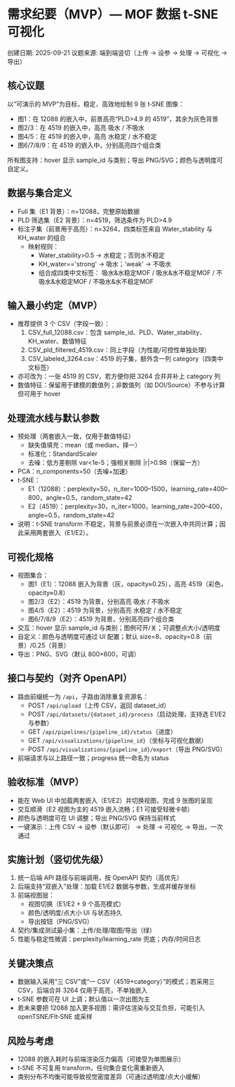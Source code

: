 # 需求纪要（MVP）— MOF 数据 t‑SNE 可视化

创建日期: 2025-09-21
议题来源: 端到端竖切（上传 → 设参 → 处理 → 可视化 → 导出）

## 核心议题
以“可演示的 MVP”为目标，稳定、高效地绘制 9 张 t‑SNE 图像：
- 图1：在 12088 的嵌入中，前景高亮“PLD>4.9 的 4519”，其余为灰色背景
- 图2/3：在 4519 的嵌入中，高亮 吸水 / 不吸水
- 图4/5：在 4519 的嵌入中，高亮 水稳定 / 水不稳定
- 图6/7/8/9：在 4519 的嵌入中，分别高亮四个组合类

所有图支持：hover 显示 sample_id 与类别；导出 PNG/SVG；颜色与透明度可自定义。

## 数据与集合定义
- Full 集（E1 背景）：n=12088，完整原始数据
- PLD 筛选集（E2 背景）：n=4519，筛选条件为 PLD>4.9
- 标注子集（前景用于高亮）：n=3264，四类标签来自 Water_stability 与 KH_water 的组合
  - 映射规则：
    - Water_stability>0.5 → 水稳定；否则水不稳定
    - KH_water=='strong' → 吸水；'weak' → 不吸水
    - 组合成四类中文标签：
      吸水&水稳定MOF / 吸水&水不稳定MOF / 不吸水&水稳定MOF / 不吸水&水不稳定MOF

## 输入最小约定（MVP）
- 推荐提供 3 个 CSV（字段一致）：
  1) CSV_full_12088.csv：包含 sample_id、PLD、Water_stability、KH_water、数值特征
  2) CSV_pld_filtered_4519.csv：同上字段（为性能/可控性单独处理）
  3) CSV_labeled_3264.csv：4519 的子集，额外含一列 category（四类中文标签）
- 亦可改为：一张 4519 的 CSV，若方便你把 3264 合并并补上 category 列
- 数值特征：保留用于建模的数值列；非数值列（如 DOI/Source）不参与计算但可用于 hover

## 处理流水线与默认参数
- 预处理（两套嵌入一致，仅用于数值特征）
  - 缺失值填充：mean（或 median，择一）
  - 标准化：StandardScaler
  - 去噪：低方差剔除 var<1e-5；强相关剔除 |r|>0.98（保留一方）
- PCA：n_components=50（去噪+加速）
- t‑SNE：
  - E1（12088）：perplexity=50，n_iter=1000–1500，learning_rate=400–800，angle=0.5，random_state=42
  - E2（4519）：perplexity=30，n_iter=1000，learning_rate=200–400，angle=0.5，random_state=42
- 说明：t‑SNE transform 不稳定，背景与前景必须在一次嵌入中共同计算；因此采用两套嵌入（E1/E2）。

## 可视化规格
- 视图集合：
  - 图1（E1）：12088 嵌入为背景（灰，opacity≈0.25），高亮 4519（彩色，opacity≈0.8）
  - 图2/3（E2）：4519 为背景，分别高亮 吸水 / 不吸水
  - 图4/5（E2）：4519 为背景，分别高亮 水稳定 / 水不稳定
  - 图6/7/8/9（E2）：4519 为背景，分别高亮四个组合类
- 交互：hover 显示 sample_id 与类别；图例可开/关；可调整点大小/透明度
- 自定义：颜色与透明度可通过 UI 配置；默认 size=8、opacity=0.8（前景）/0.25（背景）
- 导出：PNG、SVG（默认 800×600，可调）

## 接口与契约（对齐 OpenAPI）
- 路由前缀统一为 `/api`，子路由消除重复资源名：
  - POST `/api/upload`（上传 CSV，返回 dataset_id）
  - POST `/api/datasets/{dataset_id}/process`（启动处理，支持选 E1/E2 与参数）
  - GET `/api/pipelines/{pipeline_id}/status`（进度）
  - GET `/api/visualizations/{pipeline_id}`（坐标与可视化数据）
  - POST `/api/visualizations/{pipeline_id}/export`（导出 PNG/SVG）
- 前端请求与以上路径一致；progress 统一命名为 status

## 验收标准（MVP）
- 能在 Web UI 中加载两套嵌入（E1/E2）并切换视图，完成 9 张图的呈现
- 交互顺滑（E2 视图为主的 4519 嵌入流畅；E1 可接受轻微卡顿）
- 颜色与透明度可在 UI 调整；导出 PNG/SVG 保持当前样式
- 一键演示：上传 CSV → 设参（默认即可） → 处理 → 可视化 → 导出，一次通过

## 实施计划（竖切优先级）
1) 统一后端 API 路径与前端调用，按 OpenAPI 契约（高优先）
2) 后端支持“双嵌入”处理：加载 E1/E2 数据与参数，生成并缓存坐标
3) 前端视图层：
   - 视图切换（E1/E2 + 9 个高亮模式）
   - 颜色/透明度/点大小 UI 与状态持久
   - 导出按钮（PNG/SVG）
4) 契约/集成测试最小集：上传/处理/取图/导出（绿）
5) 性能与稳定性微调：perplexity/learning_rate 兜底；内存/时间日志

## 关键决策点
- 数据输入采用“三 CSV”或“一 CSV（4519+category）”的模式；若采用三 CSV，后端合并 3264 仅用于高亮，不单独嵌入
- t‑SNE 参数可在 UI 上调；默认值以一次出图为主
- 若未来要把 12088 加入更多视图：需评估渲染与交互负担，可能引入 openTSNE/FIt‑SNE 或采样

## 风险与考虑
- 12088 的嵌入耗时与前端渲染压力偏高（可接受为单图展示）
- t‑SNE 不可复用 transform，任何集合变化需重新嵌入
- 类别分布不均衡可能导致视觉密度差异（可通过透明度/点大小缓解）

